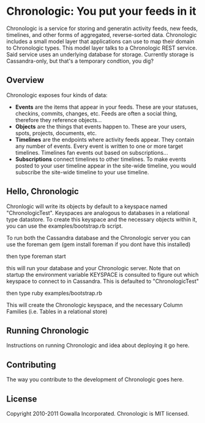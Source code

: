 # Chronologic: You put your feeds in it

Chronologic is a service for storing and generatin activity feeds, new
feeds, timelines, and other forms of aggregated, reverse-sorted data.
Chronologic includes a small model layer that applications can use to
map their domain to Chronologic types. This model layer talks to a
Chronologic REST service. Said service uses an underlying database for
storage. Currently storage is Cassandra-only, but that's a temporary
condtion, you dig?

## Overview

Chronologic exposes four kinds of data:

* **Events** are the items that appear in your feeds. These are your
  statuses, checkins, commits, changes, etc. Feeds are often a social
  thing, therefore they reference objects...
* **Objects** are the things that events happen to. These are your
  users, spots, projects, documents, etc.
* **Timelines** are the endpoints where activity feeds appear. They
  contain any number of events. Every event is written to one or more
  target timelines. Timelines fan events out based on subscriptions...
* **Subscriptions** connect timelines to other timelines. To make events
  posted to your user timeline appear in the site-wide timeline, you
  would subscribe the site-wide timeline to your use timeline.

## Hello, Chronologic

Chronlogic will write its objects by default to a keyspace named "ChronologicTest".  Keyspaces are analogous to
databases in a relational type datastore.   To create this keyspace and the necessary objects within it, you can use the
examples/bootstrap.rb script.

To run both the Cassandra database and the Chronologic server you can use the foreman gem (gem install foreman if you
dont have this installed)

then type
    foreman start

 this will run your database and your Chronologic server.   Note that on startup the environment variable KEYSPACE is
 consulted to figure out which keyspace to connect to in Cassandra.  This is defaulted to "ChronologicTest"


 then type
    ruby examples/bootstrap.rb

 This will create the Chronologic keyspace, and the necessary Column Families (i.e. Tables in a relational store)



## Running Chronologic

Instructions on running Chronologic and idea about deploying it go here.

## Contributing

The way you contribute to the development of Chronologic goes here.

## License

Copyright 2010-2011 Gowalla Incorporated. Chronologic is MIT licensed.

